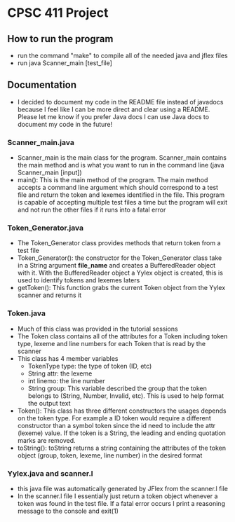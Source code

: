 # CPSC 411 Project
## How to run the program
- run the command "make" to compile all of the needed java and jflex files
- run java Scanner_main [test_file]


## Documentation
- I decided to document my code in the README file instead of javadocs because I feel like I can be more direct and clear using a README. Please let me know if you prefer Java docs I can use Java docs to document my code in the future!

### Scanner_main.java
- Scanner_main is the main class for the program. Scanner_main contains the main method and is what you want to run in the command line (java Scanner_main [input])
- main(): This is the main method of the program. The main method accepts a command line argument which should correspond to a test file and return the token and lexemes identified in the file. This program is capable of accepting multiple test files a time but the program will exit and not run the other files if it runs into a fatal error

### Token_Generator.java
- The Token_Generator class provides methods that return token from a test file
- Token_Generator(): the constructor for the Token_Generator class take in a String argument **file_name** and creates a BufferedReader object with it. With the BufferedReader object a Yylex object is created, this is used to identify tokens and lexemes laters
- getToken(): This function grabs the current Token object from the Yylex scanner and returns it

### Token.java
- Much of this class was provided in the tutorial sessions
- The Token class contains all of the attributes for a Token including token type, lexeme and line numbers for each Token that is read by the scanner
- This class has 4 member variables
    - TokenType type: the type of token (ID, etc)
    - String attr: the lexeme
    - int linemo: the line number
    - String group: This variable described the group that the token belongs to (String, Number, Invalid, etc). This is used to help format the output text
- Token(): This class has three different constructors the usages depends on the token type. For example a ID token would require a different constructor than a symbol token since the id need to include the attr (lexeme) value. If the token is a String, the leading and ending quotation marks are removed.
- toString(): toString returns a string containing the attributes of the token object (group, token, lexeme, line number) in the desired format

### Yylex.java and scanner.l
- this java file was automatically generated by JFlex from the scanner.l file
- In the scanner.l file I essentially just return a token object whenever a token was found in the test file. If a fatal error occurs I print a reasoning message to the console and exit(1)